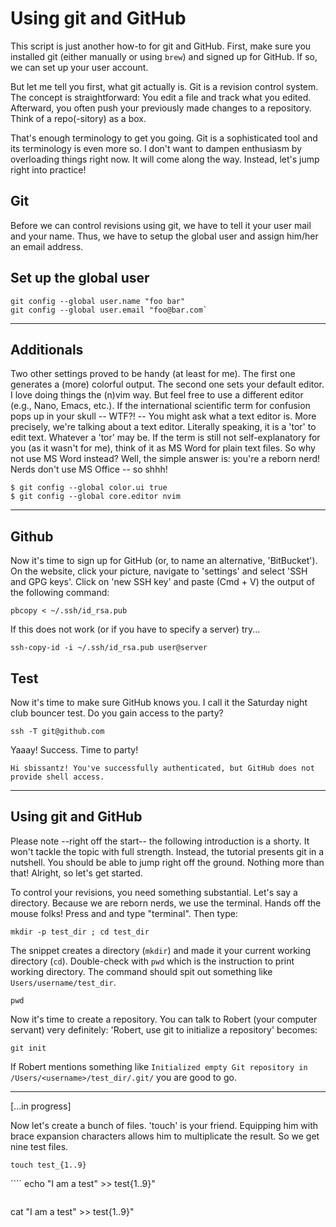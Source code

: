 # Using git and GitHub

This script is just another how-to for git and GitHub. First, make sure you
installed git (either manually or using `brew`) and signed up for GitHub. If
so, we can set up your user account. 

But let me tell you first, what git actually is. Git is a revision control
system. The concept is straightforward: You edit a file and track what you
edited. Afterward, you often push your previously made changes to a repository.
Think of a repo(-sitory) as a box. 

That's enough terminology to get you going. Git is a sophisticated tool and its
terminology is even more so. I don't want to dampen enthusiasm by overloading
things right now. It will come along the way. Instead, let's jump right into
practice!

## Git

Before we can control revisions using git, we have to tell it your user mail
and your name. Thus, we have to setup the global user and assign him/her an
email address.

## Set up the global user 

```
git config --global user.name "foo bar"
git config --global user.email "foo@bar.com`
```

---

## Additionals

Two other settings proved to be handy (at least for me). The first one
generates a (more) colorful output. The second one sets your default editor. I
love doing things the (n)vim way. But feel free to use a different editor
(e.g., Nano, Emacs, etc.).  If the international scientific term for confusion
pops up in your skull -- WTF?! --  You might ask what a text editor is. More
precisely, we're talking about a text editor. Literally speaking, it is a 'tor'
to edit text. Whatever a 'tor' may be. If the term is still not
self-explanatory for you (as it wasn't for me), think of it as MS Word for
plain text files. So why not use MS Word instead? Well, the simple answer
is: you're a reborn nerd! Nerds don't use MS Office -- so shhh!

```
$ git config --global color.ui true
$ git config --global core.editor nvim
```

---

## Github

Now it's time to sign up for GitHub (or, to name an alternative, 'BitBucket').
On the website, click your picture, navigate to 'settings' and select 'SSH and
GPG keys'.  Click on 'new SSH key' and paste (Cmd + V) the output of the
following command:

```
pbcopy < ~/.ssh/id_rsa.pub
```

If this does not work (or if you have to specify a server) try...

```
ssh-copy-id -i ~/.ssh/id_rsa.pub user@server
```

## Test

Now it's time to make sure GitHub knows you. I call it the Saturday night club
bouncer test. Do you gain access to the party?

```
ssh -T git@github.com
```

Yaaay! Success. Time to party!

```
Hi sbissantz! You've successfully authenticated, but GitHub does not provide shell access.
```
---

## Using git and GitHub

Please note --right off the start-- the following introduction is a shorty.
It won't tackle the topic with full strength. Instead, the tutorial presents
git in a nutshell. You should be able to jump right off the ground. Nothing
more than that! Alright, so let's get started.


To control your revisions, you need something substantial. Let's say a
directory. Because we are reborn nerds, we use the terminal. Hands off the
mouse folks! Press <command> and <space> and type "terminal". Then type:

```
mkdir -p test_dir ; cd test_dir
```

The snippet creates a directory (`mkdir`) and made it your current working
directory (`cd`).  Double-check with `pwd` which is the instruction to print
working directory. The command should spit out something like
`Users/username/test_dir`.

```
pwd
```

Now it's time to create a repository.  You can talk to Robert (your computer
servant) very definitely: 'Robert, use git to initialize a repository' becomes:

```
git init
```

If Robert mentions something like `Initialized empty Git repository in
/Users/<username>/test_dir/.git/` you are good to go.

---

[...in progress]

Now let's create a bunch of files. 'touch' is your friend. Equipping him with
brace expansion characters allows him to multiplicate the result. So we get
nine test files.

```
touch test_{1..9}
```

´```
echo "I am a test" >> test{1..9}"
```

```
cat "I am a test" >> test{1..9}"
```












